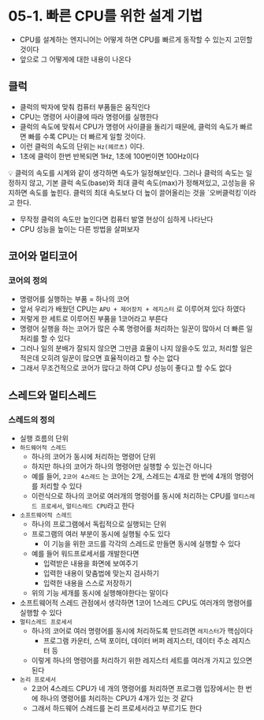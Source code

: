 # 05-1. 빠른 CPU를 위한 설계 기법

- CPU를 설계하는 엔지니어는 어떻게 하면 CPU를 빠르게 동작할 수 있는지 고민할 것이다
- 앞으로 그 어떻게에 대한 내용이 나온다

## 클럭

- 클럭의 박자에 맞춰 컴퓨터 부품들은 움직인다
- CPU는 명령어 사이클에 따라 명령어를 실행한다
- 클럭의 속도에 맞춰서 CPU가 명령어 사이클을 돌리기 때문에, 클럭의 속도가 빠르면 빠를 수록 CPU는 더 빠르게 일할 것이다.
- 이런 클럭의 속도의 단위는 `Hz(헤르츠)` 이다.
- 1초에 클럭이 한번 반복되면 1Hz, 1초에 100번이면 100Hz이다

<aside>
💡 클럭의 속도를 시계와 같이 생각하면 속도가 일정해보인다.
그러나 클럭의 속도는 일정하지 않고, 기본 클럭 속도(base)와 최대 클럭 속도(max)가 정해져있고, 고성능을 유지하면 속도를 높힌다.
클럭의 최대 속도보다 더 높이 끌어올리는 것을 `오버클럭킹`이라고 한다.

</aside>

- 무작정 클럭의 속도만 높인다면 컴퓨터 발열 현상이 심하게 나타난다
- CPU 성능을 높이는 다른 방법을 살펴보자

## 코어와 멀티코어

### 코어의 정의

- 명령어를 실행하는 부품 = 하나의 코어
- 앞서 우리가 배웠던 CPU는 `APU + 제어장치 + 레지스터` 로 이루어져 있다 하였다
- 저렇게 한 세트로 이루어진 부품을 1코어라고 부른다
- 명령어 실행을 하는 코어가 많은 수록 명령어를 처리하는 일꾼이 많아서 더 빠른 일처리를 할 수 있다
- 그러나 일의 분배가 잘되지 않으면 그만큼 효율이 나지 않을수도 있고, 처리할 일은 적은데 오히려 일꾼이 많으면 효율적이라고 할 수는 없다
- 그래서 무조건적으로 코어가 많다고 하여 CPU 성능이 좋다고 할 수도 없다

## 스레드와 멀티스레드

### 스레드의 정의

- 실행 흐름의 단위
- `하드웨어적 스레드`
  - 하나의 코어가 동시에 처리하는 명령어 단위
  - 하지만 하나의 코어가 하나의 명령어만 실행할 수 있는건 아니다
  - 예를 들어, `2코어 4스레드` 는 코어는 2개, 스레드는 4개로 한 번에 4개의 명령어를 처리할 수 있다
  - 이런식으로 하나의 코어로 여러개의 명령어를 동시에 처리하는 CPU를 `멀티스레드 프로세서`, `멀티스레드 CPU`라고 한다
- `소프트웨어적 스레드`
  - 하나의 프로그램에서 독립적으로 실행되는 단위
  - 프로그램의 여러 부분이 동시에 실행될 수도 있다
    - 이 기능을 위한 코드를 각각의 스레드로 만들면 동시에 실행할 수 있다
  - 예를 들어 워드프로세서를 개발한다면
    - 입력받은 내용을 화면에 보여주기
    - 입력한 내용이 맞춤법에 맞는지 검사하기
    - 입력한 내용을 스스로 저장하기
  - 위의 기능 세개를 동시에 실행해야한다는 말이다
- 소프트웨어적 스레드 관점에서 생각하면 1코어 1스레드 CPU도 여러개의 명령어를 실행할 수 있다
- `멀티스레드 프로세서`
  - 하나의 코어로 여러 명령어를 동시에 처리하도록 만드려면 `레지스터`가 핵심이다
    - 프로그램 카운터, 스택 포이터, 데이터 버퍼 레지스터, 데이터 주소 레지스터 등
  - 이렇게 하나의 명령어를 처리하기 위한 레지스터 세트를 여러개 가지고 있으면 된다
- `논리 프로세서`
  - 2코어 4스레드 CPU가 네 개의 명령어를 처리하면 프로그램 입장에서는 한 번에 하나의 명령어를 처리하는 CPU가 4개가 있는 것 같다
  - 그래서 하드웨어 스레드를 논리 프로세서라고 부르기도 한다
